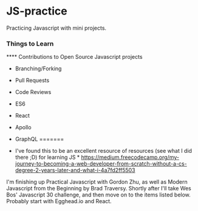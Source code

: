 # JS-practice

Practicing Javascript with mini projects.

### Things to Learn
**** Contributions to Open Source Javascript projects
* Branching/Forking
* Pull Requests
* Code Reviews
* ES6
* React
* Apollo
* GraphQL
=======

* I've found this to be an excellent resource of resources (see what I did there ;D) for learning JS * 
https://medium.freecodecamp.org/my-journey-to-becoming-a-web-developer-from-scratch-without-a-cs-degree-2-years-later-and-what-i-4a7fd2ff5503

I'm finishing up Practical Javascript with Gordon Zhu, as well as Modern Javascript from the Beginning by Brad Traversy. Shortly after I'll take Wes Bos' Javascript 30 challenge, and then move on to the items listed below. Probably start with Egghead.io and React. 


